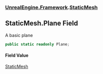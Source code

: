 ### [UnrealEngine.Framework](./UnrealEngine-Framework.md 'UnrealEngine.Framework').[StaticMesh](./StaticMesh.md 'UnrealEngine.Framework.StaticMesh')
## StaticMesh.Plane Field
A basic plane  
```csharp
public static readonly Plane;
```
#### Field Value
[StaticMesh](./StaticMesh.md 'UnrealEngine.Framework.StaticMesh')  
